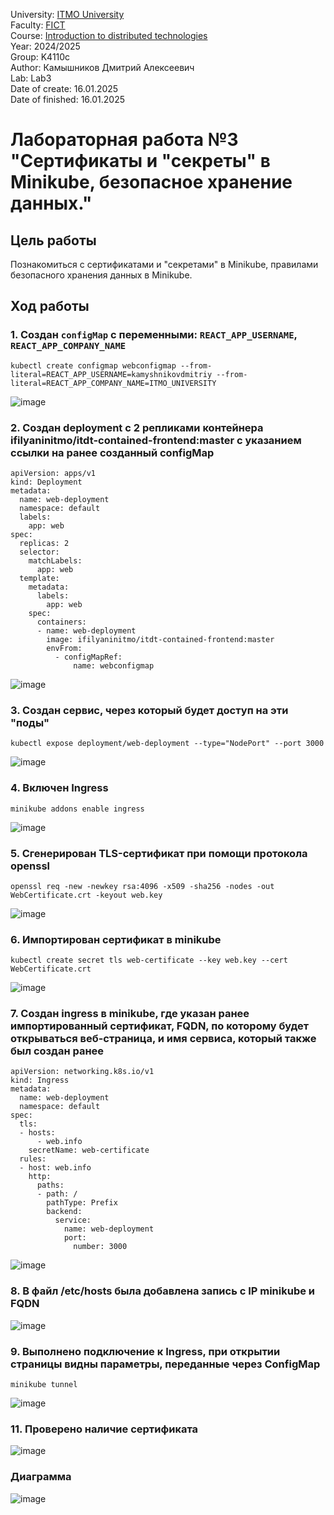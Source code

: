 University: [ITMO University](https://itmo.ru/ru/)  
Faculty: [FICT](https://fict.itmo.ru)  
Course: [Introduction to distributed technologies](https://github.com/itmo-ict-faculty/introduction-to-distributed-technologies)  
Year: 2024/2025  
Group: K4110c  
Author: Камышников Дмитрий Алексеевич  
Lab: Lab3  
Date of create: 16.01.2025  
Date of finished: 16.01.2025  

# Лабораторная работа №3 "Сертификаты и "секреты" в Minikube, безопасное хранение данных."

## Цель работы
Познакомиться с сертификатами и "секретами" в Minikube, правилами безопасного хранения данных в Minikube.

## Ход работы

### 1. Создан `configMap` с переменными: `REACT_APP_USERNAME`, `REACT_APP_COMPANY_NAME`

```
kubectl create configmap webconfigmap --from-literal=REACT_APP_USERNAME=kamyshnikovdmitriy --from-literal=REACT_APP_COMPANY_NAME=ITMO_UNIVERSITY
```

![image](./img/1.png)

### 2. Создан deployment с 2 репликами контейнера ifilyaninitmo/itdt-contained-frontend:master с указанием ссылки на ранее созданный configMap

```
apiVersion: apps/v1
kind: Deployment
metadata:
  name: web-deployment
  namespace: default
  labels:
    app: web
spec:
  replicas: 2
  selector:
    matchLabels:
      app: web
  template:
    metadata:
      labels:
        app: web
    spec:
      containers:
      - name: web-deployment
        image: ifilyaninitmo/itdt-contained-frontend:master
        envFrom:
          - configMapRef:
              name: webconfigmap
```

![image](./img/2.png)

### 3. Создан сервис, через который будет доступ на эти "поды"

```
kubectl expose deployment/web-deployment --type="NodePort" --port 3000
```

![image](./img/3.png)

### 4. Включен Ingress

```
minikube addons enable ingress
```

![image](./img/4.png)

### 5. Сгенерирован TLS-сертификат при помощи протокола openssl

```
openssl req -new -newkey rsa:4096 -x509 -sha256 -nodes -out WebCertificate.crt -keyout web.key
```

![image](./img/5.png)

### 6. Импортирован сертификат в minikube

```
kubectl create secret tls web-certificate --key web.key --cert WebCertificate.crt
```

![image](./img/6.png)

### 7. Создан ingress в minikube, где указан ранее импортированный сертификат, FQDN, по которому будет открываться веб-страница, и имя сервиса, который также был создан ранее

```
apiVersion: networking.k8s.io/v1
kind: Ingress
metadata:
  name: web-deployment
  namespace: default
spec:
  tls:
  - hosts:
      - web.info
    secretName: web-certificate
  rules:
  - host: web.info
    http:
      paths:
      - path: /
        pathType: Prefix
        backend:
          service:
            name: web-deployment
            port:
              number: 3000
```

![image](./img/7.png)

### 8. В файл /etc/hosts была добавлена запись c IP minikube и FQDN

![image](./img/hosts.png)

### 9. Выполнено подключение к Ingress, при открытии страницы видны параметры, переданные через ConfigMap

```
minikube tunnel
```

![image](./img/8.png)

### 11. Проверено наличие сертификата

![image](./img/9.png)

### Диаграмма

![image](./img/10.png)